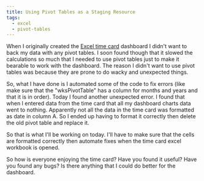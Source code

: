 ```yaml
---
title: Using Pivot Tables as a Staging Resource
tags:
  - excel
  - pivot-tables
---
```


When I originally created the <a href="http://www.spreadsheetbudget.com/products/excel-time-card/">Excel time card</a> dashboard I didn't want to back my data with any pivot tables. I soon found though that it slowed the calculations so much that I needed to use pivot tables just to make it bearable to work with the dashboard. The reason I didn't want to use pivot tables was because they are prone to do wacky and unexpected things.

So, what I have done is I automated some of the code to fix errors (like make sure that the "wksPivotTable" has a column for months and years and that it is in order). Today I found another unexpected error. I found that when I entered data from the time card that all my dashboard charts data went to nothing. Apparently not all the data in the time card was formatted as date in column A. So I ended up having to format it correctly then delete the old pivot table and replace it.

So that is what I'll be working on today. I'll have to make sure that the cells are formatted correctly then automate fixes when the time card excel workbook is opened.

So how is everyone enjoying the time card? Have you found it useful? Have you found any bugs? Is there anything that I could do better for the dashboard.
